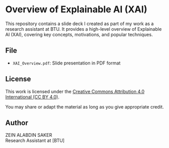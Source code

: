# Overview of Explainable AI (XAI)

This repository contains a slide deck I created as part of my work as a research assistant at BTU. It provides a high-level overview of Explainable AI (XAI), covering key concepts, motivations, and popular techniques.

## File

- `XAI_Overview.pdf`: Slide presentation in PDF format

## License

This work is licensed under the [Creative Commons Attribution 4.0 International (CC BY 4.0)](https://creativecommons.org/licenses/by/4.0/).

You may share or adapt the material as long as you give appropriate credit.

## Author

ZEIN ALABDIN SAKER  
Research Assistant at [BTU]
